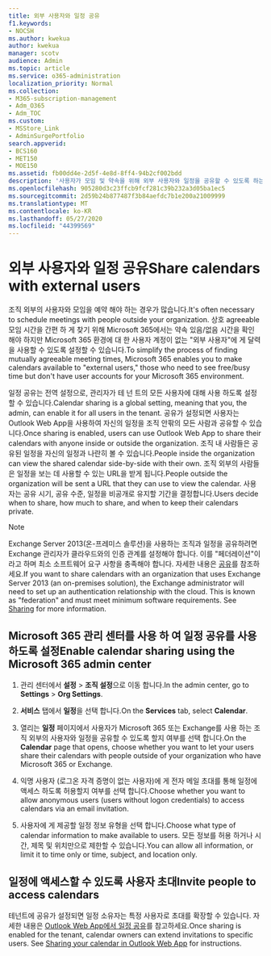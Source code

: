```yaml
---
title: 외부 사용자와 일정 공유
f1.keywords:
- NOCSH
ms.author: kwekua
author: kwekua
manager: scotv
audience: Admin
ms.topic: article
ms.service: o365-administration
localization_priority: Normal
ms.collection:
- M365-subscription-management
- Adm_O365
- Adm_TOC
ms.custom:
- MSStore_Link
- AdminSurgePortfolio
search.appverid:
- BCS160
- MET150
- MOE150
ms.assetid: fb00dd4e-2d5f-4e8d-8ff4-94b2cf002bdd
description: '사용자가 모임 및 약속을 위해 외부 사용자와 일정을 공유할 수 있도록 하는 방법을 알아봅니다. '
ms.openlocfilehash: 905280d3c23ffcb9fcf281c39b232a3d05ba1ec5
ms.sourcegitcommit: 2d59b24b877487f3b84aefdc7b1e200a21009999
ms.translationtype: MT
ms.contentlocale: ko-KR
ms.lasthandoff: 05/27/2020
ms.locfileid: "44399569"
---
```

# <a name="share-calendars-with-external-users"></a><span data-ttu-id="e7cc4-103">외부 사용자와 일정 공유</span><span class="sxs-lookup"><span data-stu-id="e7cc4-103">Share calendars with external users</span></span>

<span data-ttu-id="e7cc4-104">조직 외부의 사용자와 모임을 예약 해야 하는 경우가 많습니다.</span><span class="sxs-lookup"><span data-stu-id="e7cc4-104">It's often necessary to schedule meetings with people outside your organization.</span></span> <span data-ttu-id="e7cc4-105">상호 agreeable 모임 시간을 간편 하 게 찾기 위해 Microsoft 365에서는 약속 있음/없음 시간을 확인 해야 하지만 Microsoft 365 환경에 대 한 사용자 계정이 없는 "외부 사용자"에 게 달력을 사용할 수 있도록 설정할 수 있습니다.</span><span class="sxs-lookup"><span data-stu-id="e7cc4-105">To simplify the process of finding mutually agreeable meeting times, Microsoft 365 enables you to make calendars available to "external users," those who need to see free/busy time but don't have user accounts for your Microsoft 365 environment.</span></span>
  
<span data-ttu-id="e7cc4-106">일정 공유는 전역 설정으로, 관리자가 테 넌 트의 모든 사용자에 대해 사용 하도록 설정할 수 있습니다.</span><span class="sxs-lookup"><span data-stu-id="e7cc4-106">Calendar sharing is a global setting, meaning that you, the admin, can enable it for all users in the tenant.</span></span> <span data-ttu-id="e7cc4-107">공유가 설정되면 사용자는 Outlook Web App을 사용하여 자신의 일정을 조직 안팎의 모든 사람과 공유할 수 있습니다.</span><span class="sxs-lookup"><span data-stu-id="e7cc4-107">Once sharing is enabled, users can use Outlook Web App to share their calendars with anyone inside or outside the organization.</span></span> <span data-ttu-id="e7cc4-108">조직 내 사람들은 공유된 일정을 자신의 일정과 나란히 볼 수 있습니다.</span><span class="sxs-lookup"><span data-stu-id="e7cc4-108">People inside the organization can view the shared calendar side-by-side with their own.</span></span> <span data-ttu-id="e7cc4-109">조직 외부의 사람들은 일정을 보는 데 사용할 수 있는 URL을 받게 됩니다.</span><span class="sxs-lookup"><span data-stu-id="e7cc4-109">People outside the organization will be sent a URL that they can use to view the calendar.</span></span> <span data-ttu-id="e7cc4-110">사용자는 공유 시기, 공유 수준, 일정을 비공개로 유지할 기간을 결정합니다.</span><span class="sxs-lookup"><span data-stu-id="e7cc4-110">Users decide when to share, how much to share, and when to keep their calendars private.</span></span>
  
> [!NOTE]
> <span data-ttu-id="e7cc4-p103">Exchange Server 2013(온-프레미스 솔루션)을 사용하는 조직과 일정을 공유하려면 Exchange 관리자가 클라우드와의 인증 관계를 설정해야 합니다. 이를 "페더레이션"이라고 하며 최소 소프트웨어 요구 사항을 충족해야 합니다. 자세한 내용은 [공유](https://technet.microsoft.com/library/dd638083%28v=exchg.150%29.aspx)를 참조하세요.</span><span class="sxs-lookup"><span data-stu-id="e7cc4-p103">If you want to share calendars with an organization that uses Exchange Server 2013 (an on-premises solution), the Exchange administrator will need to set up an authentication relationship with the cloud. This is known as "federation" and must meet minimum software requirements. See [Sharing](https://technet.microsoft.com/library/dd638083%28v=exchg.150%29.aspx) for more information.</span></span> 
  
## <a name="enable-calendar-sharing-using-the-microsoft-365-admin-center"></a><span data-ttu-id="e7cc4-114">Microsoft 365 관리 센터를 사용 하 여 일정 공유를 사용 하도록 설정</span><span class="sxs-lookup"><span data-stu-id="e7cc4-114">Enable calendar sharing using the Microsoft 365 admin center</span></span>

1. <span data-ttu-id="e7cc4-115">관리 센터에서 **설정** \> **조직 설정**으로 이동 합니다.</span><span class="sxs-lookup"><span data-stu-id="e7cc4-115">In the admin center, go to **Settings** \> **Org Settings**.</span></span> 
    
2. <span data-ttu-id="e7cc4-116">**서비스** 탭에서 **일정**을 선택 합니다.</span><span class="sxs-lookup"><span data-stu-id="e7cc4-116">On the **Services** tab, select **Calendar**.</span></span>
  
3. <span data-ttu-id="e7cc4-117">열리는 **일정** 페이지에서 사용자가 Microsoft 365 또는 Exchange를 사용 하는 조직 외부의 사용자와 일정을 공유할 수 있도록 할지 여부를 선택 합니다.</span><span class="sxs-lookup"><span data-stu-id="e7cc4-117">On the **Calendar** page that opens, choose whether you want to let your users share their calendars with people outside of your organization who have Microsoft 365 or Exchange.</span></span>
    
4. <span data-ttu-id="e7cc4-118">익명 사용자 (로그온 자격 증명이 없는 사용자)에 게 전자 메일 초대를 통해 일정에 액세스 하도록 허용할지 여부를 선택 합니다.</span><span class="sxs-lookup"><span data-stu-id="e7cc4-118">Choose whether you want to allow anonymous users (users without logon credentials) to access calendars via an email invitation.</span></span>

5. <span data-ttu-id="e7cc4-119">사용자에 게 제공할 일정 정보 유형을 선택 합니다.</span><span class="sxs-lookup"><span data-stu-id="e7cc4-119">Choose what type of calendar information to make available to users.</span></span> <span data-ttu-id="e7cc4-120">모든 정보를 허용 하거나 시간, 제목 및 위치만으로 제한할 수 있습니다.</span><span class="sxs-lookup"><span data-stu-id="e7cc4-120">You can allow all information, or limit it to time only or time, subject, and location only.</span></span>

    
## <a name="invite-people-to-access-calendars"></a><span data-ttu-id="e7cc4-121">일정에 액세스할 수 있도록 사용자 초대</span><span class="sxs-lookup"><span data-stu-id="e7cc4-121">Invite people to access calendars</span></span>

<span data-ttu-id="e7cc4-p105">테넌트에 공유가 설정되면 일정 소유자는 특정 사용자로 초대를 확장할 수 있습니다. 자세한 내용은 [Outlook Web App에서 일정 공유](https://support.office.com/article/7ecef8ae-139c-40d9-bae2-a23977ee58d5.aspx)를 참고하세요.</span><span class="sxs-lookup"><span data-stu-id="e7cc4-p105">Once sharing is enabled for the tenant, calendar owners can extend invitations to specific users. See [Sharing your calendar in Outlook Web App](https://support.office.com/article/7ecef8ae-139c-40d9-bae2-a23977ee58d5.aspx) for instructions.</span></span> 
  
